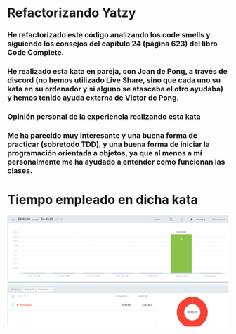 # Refactorizando Yatzy
### He refactorizado este código analizando los code smells y siguiendo los consejos del capítulo 24 (página 623) del libro Code Complete.
### He realizado esta kata en pareja, con Joan de Pong, a través de discord (no hemos utilizado Live Share, sino que cada uno su kata en su ordenador y si alguno se atascaba el otro ayudaba) y hemos tenido ayuda externa de Victor de Pong.
### Opinión personal de la experiencia realizando esta kata
### Me ha parecido muy interesante y una buena forma de practicar (sobretodo TDD), y una buena forma de iniciar la programación orientada a objetos, ya que al menos a mí personalmente me ha ayudado a entender como funcionan las clases.
# Tiempo empleado en dicha kata
![Clockify Yatzy](clockifyYatzy.PNG)
